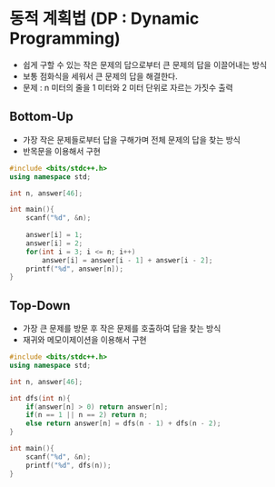 # 동적 계획법 (DP : Dynamic Programming)
* 쉽게 구할 수 있는 작은 문제의 답으로부터 큰 문제의 답을 이끌어내는 방식
* 보통 점화식을 세워서 큰 문제의 답을 해결한다.
* 문제 : n 미터의 줄을 1 미터와 2 미터 단위로 자르는 가짓수 출력

## Bottom-Up
* 가장 작은 문제들로부터 답을 구해가며 전체 문제의 답을 찾는 방식
* 반목문을 이용해서 구현
```cpp
#include <bits/stdc++.h>
using namespace std;

int n, answer[46];

int main(){
	scanf("%d", &n);
	
	answer[i] = 1;
	answer[i] = 2;
	for(int i = 3; i <= n; i++)
		answer[i] = answer[i - 1] + answer[i - 2];
	printf("%d", answer[n]);
}
```

## Top-Down
* 가장 큰 문제를 방문 후 작은 문제를 호출하여 답을 찾는 방식
* 재귀와 메모이제이션을 이용해서 구현
```cpp
#include <bits/stdc++.h>
using namespace std;

int n, answer[46];

int dfs(int n){
	if(answer[n] > 0) return answer[n];
	if(n == 1 || n == 2) return n;
	else return answer[n] = dfs(n - 1) + dfs(n - 2);
}

int main(){
	scanf("%d", &n);
	printf("%d", dfs(n));
}
```
